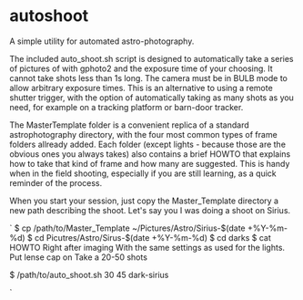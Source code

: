 # autoshoot
A simple utility for automated astro-photography.

The included auto_shoot.sh script is designed to automatically take a series of pictures of with gphoto2 and the exposure time of your choosing.
It cannot take shots less than 1s long.
The camera must be in BULB mode to allow arbitrary exposure times.
This is an alternative to using a remote shutter trigger, with the option of automatically taking as many shots as you need, for example on a tracking platform or barn-door tracker.

The MasterTemplate folder is a convenient replica of a standard astrophotography directory, with the four most common types of frame folders allready added. Each folder (except lights - because those are the obvious ones you always takes) also contains a brief HOWTO that explains how to take that kind of frame and how many are suggested. This is handy when in the field shooting, especially if you are still learning, as a quick reminder of the process.

When you start your session, just copy the Master_Template directory a new path describing the shoot. Let's say you I was doing a shoot on Sirius.

`
$ cp /path/to/Master_Template ~/Pictures/Astro/Sirius-$(date +%Y-%m-%d)
$ cd Picutres/Astro/Sirus-$(date +%Y-%m-%d)
$ cd darks
$ cat HOWTO
Right after imaging
With the same settings as used for the lights.
Put lense cap on
Take a 20-50 shots

$ /path/to/auto_shoot.sh 30 45 dark-sirius

`
